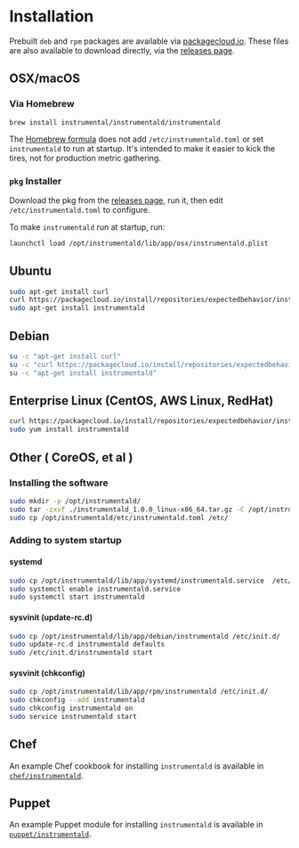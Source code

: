 # Installation

Prebuilt `deb` and `rpm` packages are available via [packagecloud.io](https://packagecloud.io/expectedbehavior/instrumental/). These files are also available to download directly, via the [releases page](https://github.com/Instrumental/instrumentald/releases).

## OSX/macOS

### Via Homebrew

```
brew install instrumental/instrumentald/instrumentald
```

The [Homebrew formula](https://github.com/Instrumental/homebrew-instrumentald/blob/master/Formula/instrumentald.rb) does not add `/etc/instrumentald.toml` or set `instrumentald` to run at startup. It's intended to make it easier to kick the tires, not for production metric gathering.

### `pkg` Installer

Download the pkg from the [releases page](https://github.com/Instrumental/instrumentald/releases), run it, then edit `/etc/instrumentald.toml` to configure.

To make `instrumentald` run at startup, run:

```sh
launchctl load /opt/instrumentald/lib/app/osx/instrumentald.plist
```

## Ubuntu

```sh
sudo apt-get install curl
curl https://packagecloud.io/install/repositories/expectedbehavior/instrumental/script.deb.sh | sudo bash
sudo apt-get install instrumentald
```

## Debian

```sh
su -c "apt-get install curl"
su -c "curl https://packagecloud.io/install/repositories/expectedbehavior/instrumental/script.deb.sh | bash"
su -c "apt-get install instrumentald"
```

## Enterprise Linux (CentOS, AWS Linux, RedHat)

```sh
curl https://packagecloud.io/install/repositories/expectedbehavior/instrumental/script.rpm.sh | sudo bash
sudo yum install instrumentald
```

## Other ( CoreOS, et al )

### Installing the software

```sh
sudo mkdir -p /opt/instrumentald/
sudo tar -zxvf ./instrumentald_1.0.0_linux-x86_64.tar.gz -C /opt/instrumentald/ --strip 1
sudo cp /opt/instrumentald/etc/instrumentald.toml /etc/
```

### Adding to system startup

#### systemd

```sh
sudo cp /opt/instrumentald/lib/app/systemd/instrumentald.service  /etc/systemd/system/
sudo systemctl enable instrumentald.service
sudo systemctl start instrumentald
```

#### sysvinit (update-rc.d)

```sh
sudo cp /opt/instrumentald/lib/app/debian/instrumentald /etc/init.d/
sudo update-rc.d instrumentald defaults
sudo /etc/init.d/instrumentald start
```

#### sysvinit (chkconfig)

```sh
sudo cp /opt/instrumentald/lib/app/rpm/instrumentald /etc/init.d/
sudo chkconfig --add instrumentald
sudo chkconfig instrumentald on
sudo service instrumentald start
```

## Chef

An example Chef cookbook for installing `instrumentald` is available in [`chef/instrumentald`](chef/instrumentald).

## Puppet

An example Puppet module for installing `instrumentald` is available in [`puppet/instrumentald`](puppet/instrumentald).
